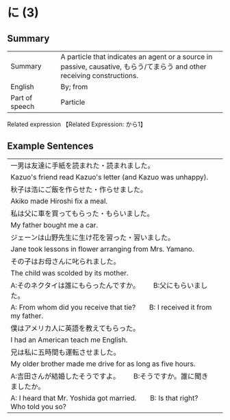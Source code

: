 # に (3)

## Summary

<table><tr>   <td>Summary<td>   <td>A particle that indicates an agent or a source in passive, causative, もらう/てまらう and other receiving constructions.</td><tr><tr>   <td>English<td>   <td>By; from</td><tr><tr>   <td>Part of speech<td>   <td>Particle</td><tr></table><tr>   <td>Related expression<td>   <td>【Related Expression: から1】</td><tr></table></table>

## Example Sentences

<table><tr><td>一男は友達に手紙を読まれた・読まれました。<td><tr><tr><td>Kazuo's friend read Kazuo's letter (and Kazuo was unhappy).<td><tr><tr><td>秋子は浩にご飯を作らせた・作らせました。<td><tr><tr><td>Akiko made Hiroshi fix a meal.<td><tr><tr><td>私は父に車を買ってもらった・もらいました。<td><tr><tr><td>My father bought me a car.<td><tr><tr><td>ジェーンは山野先生に生け花を習った・習いました。<td><tr><tr><td>Jane took lessons in flower arranging from Mrs. Yamano.<td><tr><tr><td>その子はお母さんに叱られました。<td><tr><tr><td>The child was scolded by its mother.<td><tr><tr><td>A:そのネクタイは誰にもらったんですか。  B:父にもらいました。<td><tr><tr><td>A: From whom did you receive that tie?&emsp;&emsp;B: I received it from my father.<td><tr><tr><td>僕はアメリカ人に英語を教えてもらった。<td><tr><tr><td>I had an American teach me English.<td><tr><tr><td>兄は私に五時間も運転させました。<td><tr><tr><td>My older brother made me drive for as long as five hours.<td><tr><tr><td>A:吉田さんが結婚したそうですよ。  B:そうですか。誰に聞きましたか。<td><tr><tr><td>A: I heard that Mr. Yoshida got married.&emsp;&emsp;B: Is that right? Who told you so?<td><tr></table>

